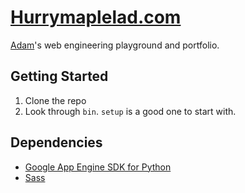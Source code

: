 # [Hurrymaplelad.com](http://hurrymaplelad.com)

[Adam](https://plus.google.com/111157128870136027943/about)'s web engineering playground and portfolio.

## Getting Started

1. Clone the repo
2. Look through `bin`.  `setup` is a good one to start with.

## Dependencies

* [Google App Engine SDK for Python](https://developers.google.com/appengine/downloads#Google_App_Engine_SDK_for_Python)
* [Sass](http://sass-lang.com/)
